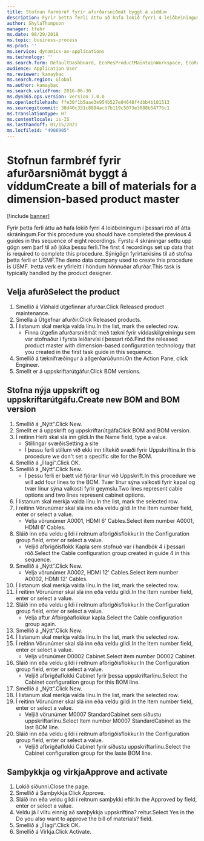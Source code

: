 ```yaml
---
title: Stofnun farmbréf fyrir afurðarsniðmát byggt á víddum
description: Fyrir þetta ferli áttu að hafa lokið fyrri 4 leiðbeiningum í þessari röð af átta skráningum.
author: ShylaThompson
manager: tfehr
ms.date: 08/29/2018
ms.topic: business-process
ms.prod: ''
ms.service: dynamics-ax-applications
ms.technology: ''
ms.search.form: DefaultDashboard, EcoResProductMaintainWorkspace, EcoResProductOpenCasesFormPart, EcoResProductDetailsExtended, BOMConsistOf, BOMTable, InventItemIdLookupSimple, HcmWorkerLookUp
audience: Application User
ms.reviewer: kamaybac
ms.search.region: Global
ms.author: kamaybac
ms.search.validFrom: 2016-06-30
ms.dyn365.ops.version: Version 7.0.0
ms.openlocfilehash: ffe30f1b5aae3e954b527e84648f4dbb4b181513
ms.sourcegitcommit: 38d40c331c8894acb7b119c5073e3088b54776c1
ms.translationtype: HT
ms.contentlocale: is-IS
ms.lasthandoff: 01/15/2021
ms.locfileid: "4986905"
---
```

# <a name="create-a-bill-of-materials-for-a-dimension-based-product-master"></a><span data-ttu-id="58e60-103">Stofnun farmbréf fyrir afurðarsniðmát byggt á víddum</span><span class="sxs-lookup"><span data-stu-id="58e60-103">Create a bill of materials for a dimension-based product master</span></span>

[!include [banner](../../includes/banner.md)]

<span data-ttu-id="58e60-104">Fyrir þetta ferli áttu að hafa lokið fyrri 4 leiðbeiningum í þessari röð af átta skráningum.</span><span class="sxs-lookup"><span data-stu-id="58e60-104">For this procedure you should have completed the previous 4 guides in this sequence of eight recordings.</span></span> <span data-ttu-id="58e60-105">Fyrstu 4 skráningar settu upp gögn sem þarf til að ljúka þessu ferli.</span><span class="sxs-lookup"><span data-stu-id="58e60-105">The first 4 recordings set up data that is required to complete this procedure.</span></span> <span data-ttu-id="58e60-106">Sýnigögn fyrirtækisins til að stofna þetta ferli er USMF.</span><span class="sxs-lookup"><span data-stu-id="58e60-106">The demo data company used to create this procedure is USMF.</span></span> <span data-ttu-id="58e60-107">Þetta verk er yfirleitt í höndum hönnuðar afurðar.</span><span class="sxs-lookup"><span data-stu-id="58e60-107">This task is typically handled by the product designer.</span></span>


## <a name="select-the-product"></a><span data-ttu-id="58e60-108">Velja afurð</span><span class="sxs-lookup"><span data-stu-id="58e60-108">Select the product</span></span>
1. <span data-ttu-id="58e60-109">Smellið á Viðhald útgefinnar afurðar.</span><span class="sxs-lookup"><span data-stu-id="58e60-109">Click Released product maintenance.</span></span>
2. <span data-ttu-id="58e60-110">Smella á Útgefnar afurðir.</span><span class="sxs-lookup"><span data-stu-id="58e60-110">Click Released products.</span></span>
3. <span data-ttu-id="58e60-111">Í listanum skal merkja valda línu.</span><span class="sxs-lookup"><span data-stu-id="58e60-111">In the list, mark the selected row.</span></span>
    * <span data-ttu-id="58e60-112">Finna útgefin afurðarsniðmát með tækni fyrir víddaskilgreiningu sem var stofnaður í fyrsta leiðarvísi í þessari röð.</span><span class="sxs-lookup"><span data-stu-id="58e60-112">Find the released product master with dimension-based configuration technology that you created in the first task guide in this sequence.</span></span>  
4. <span data-ttu-id="58e60-113">Smellið á tæknifræðingur á aðgerðarúðunni.</span><span class="sxs-lookup"><span data-stu-id="58e60-113">On the Action Pane, click Engineer.</span></span>
5. <span data-ttu-id="58e60-114">Smellt er á uppskriftarútgáfur.</span><span class="sxs-lookup"><span data-stu-id="58e60-114">Click BOM versions.</span></span>

## <a name="create-new-bom-and-bom-version"></a><span data-ttu-id="58e60-115">Stofna nýja uppskrift og uppskriftarútgáfu.</span><span class="sxs-lookup"><span data-stu-id="58e60-115">Create new BOM and BOM version</span></span>
1. <span data-ttu-id="58e60-116">Smellið á „Nýtt“.</span><span class="sxs-lookup"><span data-stu-id="58e60-116">Click New.</span></span>
2. <span data-ttu-id="58e60-117">Smellt er á uppskrift og uppskriftarútgáfa</span><span class="sxs-lookup"><span data-stu-id="58e60-117">Click BOM and BOM version.</span></span>
3. <span data-ttu-id="58e60-118">Í reitinn Heiti skal slá inn gildi.</span><span class="sxs-lookup"><span data-stu-id="58e60-118">In the Name field, type a value.</span></span>
    * <span data-ttu-id="58e60-119">Stillingar svæðis</span><span class="sxs-lookup"><span data-stu-id="58e60-119">Setting a site</span></span>  
    * <span data-ttu-id="58e60-120">Í þessu ferli stillum við ekki inn tiltekið svæði fyrir Uppskriftina.</span><span class="sxs-lookup"><span data-stu-id="58e60-120">In this procedure we don't set a specific site for the BOM.</span></span>  
4. <span data-ttu-id="58e60-121">Smellið á „Í lagi“.</span><span class="sxs-lookup"><span data-stu-id="58e60-121">Click OK.</span></span>
5. <span data-ttu-id="58e60-122">Smellið á „Nýtt“.</span><span class="sxs-lookup"><span data-stu-id="58e60-122">Click New.</span></span>
    * <span data-ttu-id="58e60-123">Í þessu ferli er bætt við fjórar línur við Uppskrift.</span><span class="sxs-lookup"><span data-stu-id="58e60-123">In this procedure we will add four lines to the BOM.</span></span> <span data-ttu-id="58e60-124">Tvær línur sýna valkosti fyrir kapal og tvær línur sýna valkosti fyrir geymslu.</span><span class="sxs-lookup"><span data-stu-id="58e60-124">Two lines represent cable options and two lines represent cabinet options.</span></span>  
6. <span data-ttu-id="58e60-125">Í listanum skal merkja valda línu.</span><span class="sxs-lookup"><span data-stu-id="58e60-125">In the list, mark the selected row.</span></span>
7. <span data-ttu-id="58e60-126">Í reitinn Vörunúmer skal slá inn eða veldu gildi.</span><span class="sxs-lookup"><span data-stu-id="58e60-126">In the Item number field, enter or select a value.</span></span>
    * <span data-ttu-id="58e60-127">Velja vörunúmer A0001, HDMI 6' Cables.</span><span class="sxs-lookup"><span data-stu-id="58e60-127">Select item number A0001, HDMI 6' Cables.</span></span>  
8. <span data-ttu-id="58e60-128">Sláið inn eða veldu gildi í reitnum afbrigðisflokkur.</span><span class="sxs-lookup"><span data-stu-id="58e60-128">In the Configuration group field, enter or select a value.</span></span>
    * <span data-ttu-id="58e60-129">Veljið afbrigðisflokk Kapla sem stofnuð var í handbók 4 í þessari röð.</span><span class="sxs-lookup"><span data-stu-id="58e60-129">Select the Cable configuration group created in guide 4 in this sequence.</span></span>  
9. <span data-ttu-id="58e60-130">Smellið á „Nýtt“.</span><span class="sxs-lookup"><span data-stu-id="58e60-130">Click New.</span></span>
    * <span data-ttu-id="58e60-131">Velja vörunúmer A0002, HDMI 12' Cables.</span><span class="sxs-lookup"><span data-stu-id="58e60-131">Select item number A0002, HDMI 12' Cables.</span></span>  
10. <span data-ttu-id="58e60-132">Í listanum skal merkja valda línu.</span><span class="sxs-lookup"><span data-stu-id="58e60-132">In the list, mark the selected row.</span></span>
11. <span data-ttu-id="58e60-133">Í reitinn Vörunúmer skal slá inn eða veldu gildi.</span><span class="sxs-lookup"><span data-stu-id="58e60-133">In the Item number field, enter or select a value.</span></span>
12. <span data-ttu-id="58e60-134">Sláið inn eða veldu gildi í reitnum afbrigðisflokkur.</span><span class="sxs-lookup"><span data-stu-id="58e60-134">In the Configuration group field, enter or select a value.</span></span>
    * <span data-ttu-id="58e60-135">Velja aftur Afbirgðaflokkur kapla.</span><span class="sxs-lookup"><span data-stu-id="58e60-135">Select the Cable configuration group again.</span></span>  
13. <span data-ttu-id="58e60-136">Smellið á „Nýtt“.</span><span class="sxs-lookup"><span data-stu-id="58e60-136">Click New.</span></span>
14. <span data-ttu-id="58e60-137">Í listanum skal merkja valda línu.</span><span class="sxs-lookup"><span data-stu-id="58e60-137">In the list, mark the selected row.</span></span>
15. <span data-ttu-id="58e60-138">Í reitinn Vörunúmer skal slá inn eða veldu gildi.</span><span class="sxs-lookup"><span data-stu-id="58e60-138">In the Item number field, enter or select a value.</span></span>
    * <span data-ttu-id="58e60-139">Velja vörunúmer D0002 Cabinet.</span><span class="sxs-lookup"><span data-stu-id="58e60-139">Select item number D0002 Cabinet.</span></span>  
16. <span data-ttu-id="58e60-140">Sláið inn eða veldu gildi í reitnum afbrigðisflokkur.</span><span class="sxs-lookup"><span data-stu-id="58e60-140">In the Configuration group field, enter or select a value.</span></span>
    * <span data-ttu-id="58e60-141">Veljið afbrigðaflokki Cabinet fyrir þessa uppskriftarlínu.</span><span class="sxs-lookup"><span data-stu-id="58e60-141">Select the Cabinet configuration group for this BOM line.</span></span>  
17. <span data-ttu-id="58e60-142">Smellið á „Nýtt“.</span><span class="sxs-lookup"><span data-stu-id="58e60-142">Click New.</span></span>
18. <span data-ttu-id="58e60-143">Í listanum skal merkja valda línu.</span><span class="sxs-lookup"><span data-stu-id="58e60-143">In the list, mark the selected row.</span></span>
19. <span data-ttu-id="58e60-144">Í reitinn Vörunúmer skal slá inn eða veldu gildi.</span><span class="sxs-lookup"><span data-stu-id="58e60-144">In the Item number field, enter or select a value.</span></span>
    * <span data-ttu-id="58e60-145">Veljið vörunúmer M0007 StandardCabinet sem síðustu uppskriftarlínu.</span><span class="sxs-lookup"><span data-stu-id="58e60-145">Select Item number M0007 StandardCabinet as the last BOM line.</span></span>  
20. <span data-ttu-id="58e60-146">Sláið inn eða veldu gildi í reitnum afbrigðisflokkur.</span><span class="sxs-lookup"><span data-stu-id="58e60-146">In the Configuration group field, enter or select a value.</span></span>
    * <span data-ttu-id="58e60-147">Veljið afbrigðaflokki Cabinet fyrir síðustu uppskriftarlínu.</span><span class="sxs-lookup"><span data-stu-id="58e60-147">Select the Cabinet configuration group for the laste BOM line.</span></span>  

## <a name="approve-and-activate"></a><span data-ttu-id="58e60-148">Samþykkja og virkja</span><span class="sxs-lookup"><span data-stu-id="58e60-148">Approve and activate</span></span>
1. <span data-ttu-id="58e60-149">Lokið síðunni.</span><span class="sxs-lookup"><span data-stu-id="58e60-149">Close the page.</span></span>
2. <span data-ttu-id="58e60-150">Smellið á Samþykkja.</span><span class="sxs-lookup"><span data-stu-id="58e60-150">Click Approve.</span></span>
3. <span data-ttu-id="58e60-151">Sláið inn eða veldu gildi í reitnum samþykki eftir.</span><span class="sxs-lookup"><span data-stu-id="58e60-151">In the Approved by field, enter or select a value.</span></span>
4. <span data-ttu-id="58e60-152">Veldu já í viltu einnig að samþykkja uppskriftina? reitur.</span><span class="sxs-lookup"><span data-stu-id="58e60-152">Select Yes in the Do you also want to approve the bill of materials? field.</span></span>
5. <span data-ttu-id="58e60-153">Smellið á „Í lagi“.</span><span class="sxs-lookup"><span data-stu-id="58e60-153">Click OK.</span></span>
6. <span data-ttu-id="58e60-154">Smellið á Virkja.</span><span class="sxs-lookup"><span data-stu-id="58e60-154">Click Activate.</span></span>

